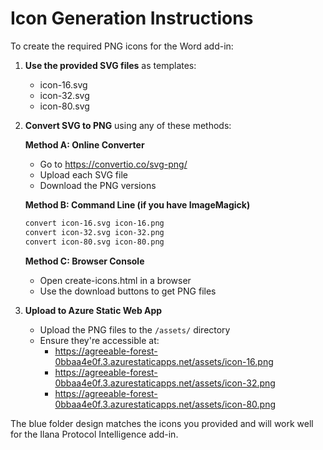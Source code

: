 # Icon Generation Instructions

To create the required PNG icons for the Word add-in:

1. **Use the provided SVG files** as templates:
   - icon-16.svg
   - icon-32.svg  
   - icon-80.svg

2. **Convert SVG to PNG** using any of these methods:
   
   **Method A: Online Converter**
   - Go to https://convertio.co/svg-png/
   - Upload each SVG file
   - Download the PNG versions

   **Method B: Command Line (if you have ImageMagick)**
   ```bash
   convert icon-16.svg icon-16.png
   convert icon-32.svg icon-32.png
   convert icon-80.svg icon-80.png
   ```

   **Method C: Browser Console**
   - Open create-icons.html in a browser
   - Use the download buttons to get PNG files

3. **Upload to Azure Static Web App**
   - Upload the PNG files to the `/assets/` directory
   - Ensure they're accessible at:
     - https://agreeable-forest-0bbaa4e0f.3.azurestaticapps.net/assets/icon-16.png
     - https://agreeable-forest-0bbaa4e0f.3.azurestaticapps.net/assets/icon-32.png
     - https://agreeable-forest-0bbaa4e0f.3.azurestaticapps.net/assets/icon-80.png

The blue folder design matches the icons you provided and will work well for the Ilana Protocol Intelligence add-in.
